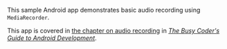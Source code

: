 This sample Android app demonstrates
basic audio recording using `MediaRecorder`.

This app is covered in 
[the chapter on audio recording](https://commonsware.com/Android/previews/audio-recording)
in [*The Busy Coder's Guide to Android Development*](https://commonsware.com/Android/).

